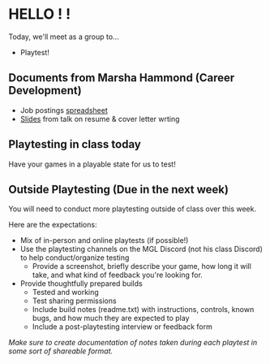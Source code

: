 # HELLO ! !
Today, we'll meet as a group to...
- Playtest!

## Documents from Marsha Hammond (Career Development)
- Job postings [spreadsheet](https://docs.google.com/spreadsheets/d/1eR2oAXOuflr8CZeGoz3JTrsgNj3KuefbdXJOmNtjEVM/edit?pref=2&pli=1#gid=0)
- [Slides](https://drive.google.com/file/d/1Bc5XKSVlW2e2P5ceye7789KxuTZXRjns/view?usp=sharing) from talk on resume & cover letter wrting

## Playtesting in class today
Have your games in a playable state for us to test!

## Outside Playtesting (Due in the next week)
You will need to conduct more playtesting outside of class over this week.

Here are the expectations:
- Mix of in-person and online playtests (if possible!)
- Use the playtesting channels on the MGL Discord (not his class Discord) to help conduct/organize testing
    - Provide a screenshot, briefly describe your game, how long it will take, and what kind of feedback you're looking for.
- Provide thoughtfully prepared builds
    - Tested and working
    - Test sharing permissions
    - Include build notes (readme.txt) with instructions, controls, known bugs, and how much they are expected to play
    - Include a post-playtesting interview or feedback form 

_Make sure to create documentation of notes taken during each playtest in some sort of shareable format._
